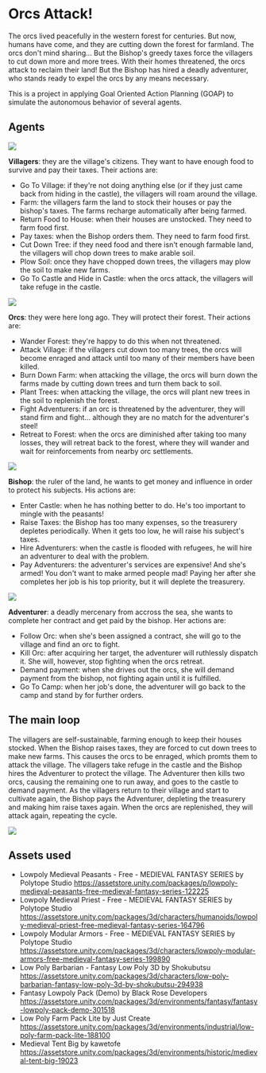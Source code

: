 # Orcs Attack!

The orcs lived peacefully in the western forest for centuries. But now, humans have come, and they are cutting down the forest for farmland. The orcs don't mind sharing... But the Bishop's greedy taxes force the villagers to cut down more and more trees. With their homes threatened, the orcs attack to reclaim their land! But the Bishop has hired a deadly adventurer, who stands ready to expel the orcs by any means necessary.

This is a project in applying Goal Oriented Action Planning (GOAP) to simulate the autonomous behavior of several agents.

## Agents

![](https://github.com/jsfabiani/GOAP_Orcs_Attack-/blob/main/gifs/Villagers.gif)

**Villagers**: they are the village's citizens. They want to have enough food to survive and pay their taxes. Their actions are:
- Go To Village: if they're not doing anything else (or if they just came back from hiding in the castle), the villagers will roam around the village.
- Farm: the villagers farm the land to stock their houses or pay the bishop's taxes. The farms recharge automatically after being farmed.
- Return Food to House: when their houses are unstocked. They need to farm food first.
- Pay taxes: when the Bishop orders them. They need to farm food first.
- Cut Down Tree: if they need food and there isn't enough farmable land, the villagers will chop down trees to make arable soil.
- Plow Soil: once they have chopped down trees, the villagers may plow the soil to make new farms.
- Go To Castle and Hide in Castle: when the orcs attack, the villagers will take refuge in the castle.
  
![](https://github.com/jsfabiani/GOAP_Orcs_Attack-/blob/main/gifs/Orc.gif)

**Orcs**: they were here long ago. They will protect their forest. Their actions are:
- Wander Forest: they're happy to do this when not threatened.
- Attack Village: if the villagers cut down too many trees, the orcs will become enraged and attack until too many of their members have been killed.
- Burn Down Farm: when attacking the village, the orcs will burn down the farms made by cutting down trees and turn them back to soil.
- Plant Trees: when attacking the village, the orcs will plant new trees in the soil to replenish the forest.
- Fight Adventurers: if an orc is threatened by the adventurer, they will stand firm and fight... although they are no match for the adventurer's steel!
- Retreat to Forest: when the orcs are diminished after taking too many losses, they will retreat back to the forest, where they will wander and wait for reinforcements from nearby orc settlements.
  
![](https://github.com/jsfabiani/GOAP_Orcs_Attack-/blob/main/gifs/Bishop.gif)

**Bishop**: the ruler of the land, he wants to get money and influence in order to protect his subjects. His actions are:
- Enter Castle: when he has nothing better to do. He's too important to mingle with the peasants!
- Raise Taxes: the Bishop has too many expenses, so the treasurery depletes periodically. When it gets too low, he will raise his subject's taxes.
- Hire Adventurers: when the castle is flooded with refugees, he will hire an adventurer to deal with the problem.
- Pay Adventurers: the adventurer's services are expensive! And she's armed! You don't want to make armed people mad! Paying her after she completes her job is his top priority, but it will deplete the treasurery.
  
![](https://github.com/jsfabiani/GOAP_Orcs_Attack-/blob/main/gifs/Adventurer.gif)

**Adventurer**: a deadly mercenary from accross the sea, she wants to complete her contract and get paid by the bishop. Her actions are:
- Follow Orc: when she's been assigned a contract, she will go to the village and find an orc to fight.
- Kill Orc: after acquiring her target, the adventurer will ruthlessly dispatch it. She will, however, stop fighting when the orcs retreat.
- Demand payment: when she drives out the orcs, she will demand payment from the bishop, not fighting again until it is fulfilled.
- Go To Camp: when her job's done, the adventurer will go back to the camp and stand by for further orders.

## The main loop

The villagers are self-sustainable, farming enough to keep their houses stocked. When the Bishop raises taxes, they are forced to cut down trees to make new farms. This causes the orcs to be enraged, which promts them to attack the village. The villagers take refuge in the castle and the Bishop hires the Adventurer to protect the village. The Adventurer then kills two orcs, causing the remaining one to run away, and goes to the castle to demand payment. As the villagers return to their village and start to cultivate again, the Bishop pays the Adventurer, depleting the treasurery and making him raise taxes again. When the orcs are replenished, they will attack again, repeating the cycle.

![](https://github.com/jsfabiani/GOAP_Orcs_Attack-/blob/main/gifs/GameLoop.gif)

## Assets used
- Lowpoly Medieval Peasants - Free - MEDIEVAL FANTASY SERIES by Polytope Studio https://assetstore.unity.com/packages/p/lowpoly-medieval-peasants-free-medieval-fantasy-series-122225
- Lowpoly Medieval Priest - Free - MEDIEVAL FANTASY SERIES by Polytope Studio https://assetstore.unity.com/packages/3d/characters/humanoids/lowpoly-medieval-priest-free-medieval-fantasy-series-164796
- Lowpoly Modular Armors - Free - MEDIEVAL FANTASY SERIES by Polytope Studio https://assetstore.unity.com/packages/3d/characters/lowpoly-modular-armors-free-medieval-fantasy-series-199890
- Low Poly Barbarian - Fantasy Low Poly 3D by Shokubutsu https://assetstore.unity.com/packages/3d/characters/low-poly-barbarian-fantasy-low-poly-3d-by-shokubutsu-294938
- Fantasy Lowpoly Pack (Demo) by Black Rose Developers https://assetstore.unity.com/packages/3d/environments/fantasy/fantasy-lowpoly-pack-demo-301518
- Low Poly Farm Pack Lite by Just Create https://assetstore.unity.com/packages/3d/environments/industrial/low-poly-farm-pack-lite-188100
- Medieval Tent Big by kawetofe https://assetstore.unity.com/packages/3d/environments/historic/medieval-tent-big-19023
